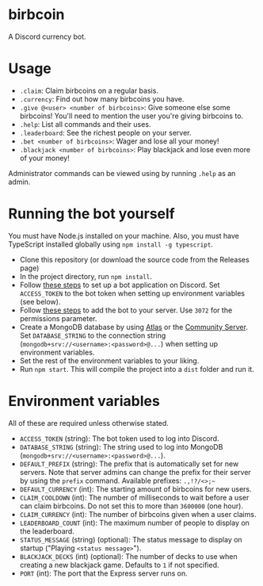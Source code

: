 # birbcoin
A Discord currency bot.

# Usage
- `.claim`: Claim birbcoins on a regular basis.
- `.currency`: Find out how many birbcoins you have.
- `.give @<user> <number of birbcoins>`: Give someone else some birbcoins! You'll need to mention the user you're giving birbcoins to.
- `.help`: List all commands and their uses.
- `.leaderboard`: See the richest people on your server.
- `.bet <number of birbcoins>`: Wager and lose all your money!
- `.blackjack <number of birbcoins>`: Play blackjack and lose even more of your money!

Administrator commands can be viewed using by running `.help` as an admin.

# Running the bot yourself
You must have Node.js installed on your machine. Also, you must have TypeScript installed globally using `npm install -g typescript`.
- Clone this repository (or download the source code from the Releases page)
- In the project directory, run `npm install`.
- Follow [these steps](https://discordjs.guide/preparations/setting-up-a-bot-application.html#creating-your-bot) to set up a bot application on Discord. Set `ACCESS_TOKEN` to the bot token when setting up environment variables (see below).
- Follow [these steps](https://discordjs.guide/preparations/adding-your-bot-to-servers.html#bot-invite-links) to add the bot to your server. Use `3072` for the permissions parameter.
- Create a MongoDB database by using [Atlas](https://www.mongodb.com/cloud/atlas) or the [Community Server](https://www.mongodb.com/try/download/community). Set `DATABASE_STRING` to the connection string (`mongodb+srv://<username>:<password>@...`) when setting up environment variables.
- Set the rest of the environment variables to your liking.
- Run `npm start`. This will compile the project into a `dist` folder and run it.

# Environment variables
All of these are required unless otherwise stated.
- `ACCESS_TOKEN` (string): The bot token used to log into Discord.
- `DATABASE_STRING` (string): The string used to log into MongoDB (`mongodb+srv://<username>:<password>@...`).
- `DEFAULT_PREFIX` (string): The prefix that is automatically set for new servers. Note that server admins can change the prefix for their server by using the `prefix` command. Available prefixes: `.,!?/<>;~`
- `DEFAULT_CURRENCY` (int): The starting amount of birbcoins for new users.
- `CLAIM_COOLDOWN` (int): The number of milliseconds to wait before a user can claim birbcoins. Do not set this to more than `3600000` (one hour).
- `CLAIM_CURRENCY` (int): The number of birbcoins given when a user claims.
- `LEADERBOARD_COUNT` (int): The maximum number of people to display on the leaderboard.
- `STATUS_MESSAGE` (string) (optional): The status message to display on startup ("Playing `<status message>`").
- `BLACKJACK_DECKS` (int) (optional): The number of decks to use when creating a new blackjack game. Defaults to `1` if not specified.
- `PORT` (int): The port that the Express server runs on.

